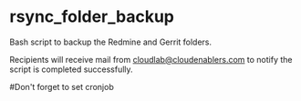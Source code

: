 # rsync_folder_backup
Bash script to backup the Redmine and Gerrit folders.

Recipients will receive mail from cloudlab@cloudenablers.com to notify the script is completed successfully.

#Don't forget to set cronjob
